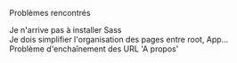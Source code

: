 Problèmes rencontrés

Je n'arrive pas à installer Sass
<br />
Je dois simplifier l'organisation des pages entre root, App...
<br />
Problème d'enchaînement des URL 'A propos'
